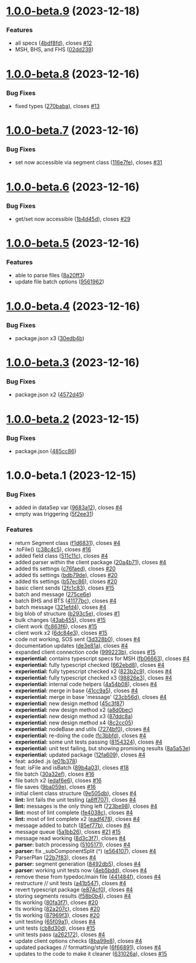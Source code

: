 # [1.0.0-beta.9](https://github.com/Bugs5382/node-hl7-client/compare/v1.0.0-beta.8...v1.0.0-beta.9) (2023-12-18)


### Features

* all specs ([4bdf8fd](https://github.com/Bugs5382/node-hl7-client/commit/4bdf8fd510920e933ecf45589d63494e87f7596e)), closes [#12](https://github.com/Bugs5382/node-hl7-client/issues/12)
* MSH, BHS, and FHS ([02dd239](https://github.com/Bugs5382/node-hl7-client/commit/02dd239b66ea6cab8aef1d04d39b4728d546ed66))

# [1.0.0-beta.8](https://github.com/Bugs5382/node-hl7-client/compare/v1.0.0-beta.7...v1.0.0-beta.8) (2023-12-16)


### Bug Fixes

* fixed types ([270baba](https://github.com/Bugs5382/node-hl7-client/commit/270baba7a9dcc08c5b69b45b714900adbe38a996)), closes [#13](https://github.com/Bugs5382/node-hl7-client/issues/13)

# [1.0.0-beta.7](https://github.com/Bugs5382/node-hl7-client/compare/v1.0.0-beta.6...v1.0.0-beta.7) (2023-12-16)


### Bug Fixes

* set now accessible via segment class ([116e7fe](https://github.com/Bugs5382/node-hl7-client/commit/116e7fe5a2c3f82efc21d9e380e9c15a0ed80ef7)), closes [#31](https://github.com/Bugs5382/node-hl7-client/issues/31)

# [1.0.0-beta.6](https://github.com/Bugs5382/node-hl7-client/compare/v1.0.0-beta.5...v1.0.0-beta.6) (2023-12-16)


### Bug Fixes

* get/set now accessible ([1b4d45d](https://github.com/Bugs5382/node-hl7-client/commit/1b4d45dbc185395c28835bc12919d0ad03536140)), closes [#29](https://github.com/Bugs5382/node-hl7-client/issues/29)

# [1.0.0-beta.5](https://github.com/Bugs5382/node-hl7-client/compare/v1.0.0-beta.4...v1.0.0-beta.5) (2023-12-16)


### Features

* able to parse files ([8a20ff3](https://github.com/Bugs5382/node-hl7-client/commit/8a20ff38a4014b2eaa06c9dc038a5a112cc54378))
* update file batch options ([9561962](https://github.com/Bugs5382/node-hl7-client/commit/956196211bb360203d88ac86a9c1bf19834f3671))

# [1.0.0-beta.4](https://github.com/Bugs5382/node-hl7-client/compare/v1.0.0-beta.3...v1.0.0-beta.4) (2023-12-16)


### Bug Fixes

* package.json x3 ([30edb4b](https://github.com/Bugs5382/node-hl7-client/commit/30edb4b4e791052adbc7633fb5f796c99cfda795))

# [1.0.0-beta.3](https://github.com/Bugs5382/node-hl7-client/compare/v1.0.0-beta.2...v1.0.0-beta.3) (2023-12-16)


### Bug Fixes

* package.json x2 ([4572d45](https://github.com/Bugs5382/node-hl7-client/commit/4572d45f203b5c2dde182437a610a45a157d2e9d))

# [1.0.0-beta.2](https://github.com/Bugs5382/node-hl7-client/compare/v1.0.0-beta.1...v1.0.0-beta.2) (2023-12-15)


### Bug Fixes

* package.json ([485cc86](https://github.com/Bugs5382/node-hl7-client/commit/485cc86d9b5e4c02f55f321162b3ebe2ec3cb322))

# 1.0.0-beta.1 (2023-12-15)


### Bug Fixes

* added in dataSep var ([9683a12](https://github.com/Bugs5382/node-hl7-client/commit/9683a12d7deead3e8728c01a481f05893c81b2ee)), closes [#4](https://github.com/Bugs5382/node-hl7-client/issues/4)
* empty was triggering ([5f2ee31](https://github.com/Bugs5382/node-hl7-client/commit/5f2ee314bbb61dbe8f96fb9f16561073723c97a4))


### Features

*  return Segment class ([f1d6831](https://github.com/Bugs5382/node-hl7-client/commit/f1d68314efe10f3d72911d7ebacc36cab448f77b)), closes [#4](https://github.com/Bugs5382/node-hl7-client/issues/4)
* .toFile() ([c38c4c5](https://github.com/Bugs5382/node-hl7-client/commit/c38c4c5669e084e899d3ef3befe84f0580dd2bb0)), closes [#16](https://github.com/Bugs5382/node-hl7-client/issues/16)
* added field class ([511c11c](https://github.com/Bugs5382/node-hl7-client/commit/511c11c5328bee6e82ce1f4dfa9d83c83b3c8838)), closes [#4](https://github.com/Bugs5382/node-hl7-client/issues/4)
* added parser within the client package ([20a4b71](https://github.com/Bugs5382/node-hl7-client/commit/20a4b71292cdc54c3827b5dd5070f6fb480de230)), closes [#4](https://github.com/Bugs5382/node-hl7-client/issues/4)
* added tls settings ([c76faed](https://github.com/Bugs5382/node-hl7-client/commit/c76faed634c3de65e913f5099bf63ba05b7104fa)), closes [#20](https://github.com/Bugs5382/node-hl7-client/issues/20)
* added tls settings ([bdb79de](https://github.com/Bugs5382/node-hl7-client/commit/bdb79dea10e462f178e4fd914421644aada89a74)), closes [#20](https://github.com/Bugs5382/node-hl7-client/issues/20)
* added tls settings ([b57ec86](https://github.com/Bugs5382/node-hl7-client/commit/b57ec8664906dd60dc9bb9457252eb369a1bba6d)), closes [#20](https://github.com/Bugs5382/node-hl7-client/issues/20)
* basic client sends ([2fc1c83](https://github.com/Bugs5382/node-hl7-client/commit/2fc1c8334065a8bb5c65e6a82a23a3ae96d85e8f)), closes [#15](https://github.com/Bugs5382/node-hl7-client/issues/15)
* batch and message ([275ce6e](https://github.com/Bugs5382/node-hl7-client/commit/275ce6e37690823be958da8c5732315355411b02))
* batch BHS and BTS ([41177bc](https://github.com/Bugs5382/node-hl7-client/commit/41177bc3e015ea45dcaa6b1972a69a444961a3f9)), closes [#4](https://github.com/Bugs5382/node-hl7-client/issues/4)
* batch message ([321efd4](https://github.com/Bugs5382/node-hl7-client/commit/321efd4966c4bcfa43242c61e9c54b660deba590)), closes [#4](https://github.com/Bugs5382/node-hl7-client/issues/4)
* big blob of structure ([b293c5e](https://github.com/Bugs5382/node-hl7-client/commit/b293c5eb62bda6c812873443c44f6de2c94c5d34)), closes [#1](https://github.com/Bugs5382/node-hl7-client/issues/1)
* bulk changes ([43ab455](https://github.com/Bugs5382/node-hl7-client/commit/43ab455716866176a5402227aa55b5221c0201ad)), closes [#15](https://github.com/Bugs5382/node-hl7-client/issues/15)
* client work ([fc863f6](https://github.com/Bugs5382/node-hl7-client/commit/fc863f6913d446aef6c7abc4e6ffbc363c8f0a5a)), closes [#15](https://github.com/Bugs5382/node-hl7-client/issues/15)
* client work x2 ([6dc84e3](https://github.com/Bugs5382/node-hl7-client/commit/6dc84e38d05ce3a6642fb4744a646eab3f359753)), closes [#15](https://github.com/Bugs5382/node-hl7-client/issues/15)
* code not working, SOS sent ([3d328b0](https://github.com/Bugs5382/node-hl7-client/commit/3d328b0a7b28527757e755258f8741b9862601d9)), closes [#4](https://github.com/Bugs5382/node-hl7-client/issues/4)
* documentation updates ([de3e81a](https://github.com/Bugs5382/node-hl7-client/commit/de3e81a432cb4a42695a1c21a1dabf609694a447)), closes [#4](https://github.com/Bugs5382/node-hl7-client/issues/4)
* expanded client connection code ([999223b](https://github.com/Bugs5382/node-hl7-client/commit/999223b7d15ebc89ead8ee6dcd4b32df2cc42fe8)), closes [#15](https://github.com/Bugs5382/node-hl7-client/issues/15)
* **experiential:** contains typescript specs for MSH ([fb06663](https://github.com/Bugs5382/node-hl7-client/commit/fb06663c8c8ddfb2234b93d8bf50c7b00cd4ab77)), closes [#4](https://github.com/Bugs5382/node-hl7-client/issues/4)
* **experiential:** fully typescript checked ([662ebd8](https://github.com/Bugs5382/node-hl7-client/commit/662ebd86f8d129bb375b75ff883ab841c55600c6)), closes [#4](https://github.com/Bugs5382/node-hl7-client/issues/4)
* **experiential:** fully typescript checked x2 ([823b2c9](https://github.com/Bugs5382/node-hl7-client/commit/823b2c9d50908f6001348b72b5d6206fd1da4310)), closes [#4](https://github.com/Bugs5382/node-hl7-client/issues/4)
* **experiential:** fully typescript checked x3 ([98826e3](https://github.com/Bugs5382/node-hl7-client/commit/98826e35af19b3d82ad40c89243b7b80b53cf4f9)), closes [#4](https://github.com/Bugs5382/node-hl7-client/issues/4)
* **experiential:** internal code helpers ([4a54b08](https://github.com/Bugs5382/node-hl7-client/commit/4a54b082ae1d7e6d6c2ec5ae702d72f98474b509)), closes [#4](https://github.com/Bugs5382/node-hl7-client/issues/4)
* **experiential:** merge in base ([41cc9a5](https://github.com/Bugs5382/node-hl7-client/commit/41cc9a515a5f6bef0c5a06fb32b279ded7c786ba)), closes [#4](https://github.com/Bugs5382/node-hl7-client/issues/4)
* **experiential:** merge in base 'message' ([23cb56d](https://github.com/Bugs5382/node-hl7-client/commit/23cb56d61f77fa3405d32962d7ba4e5f19a0ea35)), closes [#4](https://github.com/Bugs5382/node-hl7-client/issues/4)
* **experiential:** new design method ([45c3f87](https://github.com/Bugs5382/node-hl7-client/commit/45c3f87b1c429d818aa4dc582c63169ec81dcc05))
* **experiential:** new design method x2 ([a8d0bec](https://github.com/Bugs5382/node-hl7-client/commit/a8d0beca39ad3609c0b899bfb60345248f4f6ac1))
* **experiential:** new design method x3 ([87ddc8a](https://github.com/Bugs5382/node-hl7-client/commit/87ddc8a15c9c6f88b7c82c654ef00ef5851ba603))
* **experiential:** new design method x4 ([8c2cc05](https://github.com/Bugs5382/node-hl7-client/commit/8c2cc05a8097d85e674204357452d3bb0f01e160))
* **experiential:** nodeBase and utils ([7274bf0](https://github.com/Bugs5382/node-hl7-client/commit/7274bf059913346b4d91dd44d4b5eedf2da8f76e)), closes [#4](https://github.com/Bugs5382/node-hl7-client/issues/4)
* **experiential:** re-doing the code ([fc3bbfd](https://github.com/Bugs5382/node-hl7-client/commit/fc3bbfd27fb9df96f1c770f6c415d61016ab39eb)), closes [#4](https://github.com/Bugs5382/node-hl7-client/issues/4)
* **experiential:** some unit tests passing ([8154324](https://github.com/Bugs5382/node-hl7-client/commit/8154324fb1921b608ea9c9eb5625e8ee35f5f477)), closes [#4](https://github.com/Bugs5382/node-hl7-client/issues/4)
* **experiential:** unit test failing, but showing promising results ([8a5a53e](https://github.com/Bugs5382/node-hl7-client/commit/8a5a53e489c03dc8671bc857bc7e62251c42064d))
* **experiential:** updated package ([12fa609](https://github.com/Bugs5382/node-hl7-client/commit/12fa609457e73c903b1ab8d56356504a72481251)), closes [#4](https://github.com/Bugs5382/node-hl7-client/issues/4)
* feat: added .js ([e01b378](https://github.com/Bugs5382/node-hl7-client/commit/e01b378be04bef0901c0e5ed12c394b1c46e885f))
* feat: isFile and isBatch ([89b4a03](https://github.com/Bugs5382/node-hl7-client/commit/89b4a03df691a429cbfe250a6505cce8b812c72a)), closes [#18](https://github.com/Bugs5382/node-hl7-client/issues/18)
* file batch ([30a32ef](https://github.com/Bugs5382/node-hl7-client/commit/30a32efec8e31d99d1923e77285dcbb12bf090d3)), closes [#16](https://github.com/Bugs5382/node-hl7-client/issues/16)
* file batch x2 ([edaf6e6](https://github.com/Bugs5382/node-hl7-client/commit/edaf6e6a1560abcc35adfe717222655d2c84f741)), closes [#16](https://github.com/Bugs5382/node-hl7-client/issues/16)
* file saves ([9ba059e](https://github.com/Bugs5382/node-hl7-client/commit/9ba059e73eefbc8f3a4fce712455ac38304cf547)), closes [#16](https://github.com/Bugs5382/node-hl7-client/issues/16)
* initial client class structure ([9e505db](https://github.com/Bugs5382/node-hl7-client/commit/9e505db2d896209aebaf48ceebd0fcd9b10d2378)), closes [#4](https://github.com/Bugs5382/node-hl7-client/issues/4)
* **lint:** lint fails the unit testing ([a8ff707](https://github.com/Bugs5382/node-hl7-client/commit/a8ff707d07cece62704a41b90aac5c27e756fbe2)), closes [#4](https://github.com/Bugs5382/node-hl7-client/issues/4)
* **lint:** messages is the only thing left ([723be98](https://github.com/Bugs5382/node-hl7-client/commit/723be98f3dece2db697c316e9157fae71fd685eb)), closes [#4](https://github.com/Bugs5382/node-hl7-client/issues/4)
* **lint:** most of lint complete ([fe4038c](https://github.com/Bugs5382/node-hl7-client/commit/fe4038cccb0c0a21cf68ebd9a8a4959b5166ac67)), closes [#4](https://github.com/Bugs5382/node-hl7-client/issues/4)
* **lint:** most of lint complete x2 ([eadf478](https://github.com/Bugs5382/node-hl7-client/commit/eadf4786544b366e0f2deb6b7aad77db3651bbd6)), closes [#4](https://github.com/Bugs5382/node-hl7-client/issues/4)
* message added to batch ([85ef77b](https://github.com/Bugs5382/node-hl7-client/commit/85ef77b8d53c8f3e6fa6eecf86ede8e3c2dd1f24)), closes [#4](https://github.com/Bugs5382/node-hl7-client/issues/4)
* message queue ([5a1bb26](https://github.com/Bugs5382/node-hl7-client/commit/5a1bb2628796d259cbbf575b13f8e1d8d95323b5)), closes [#21](https://github.com/Bugs5382/node-hl7-client/issues/21) [#15](https://github.com/Bugs5382/node-hl7-client/issues/15)
* message read working ([8d3c3f7](https://github.com/Bugs5382/node-hl7-client/commit/8d3c3f789d6644a0acbb933544109294a3a0987c)), closes [#4](https://github.com/Bugs5382/node-hl7-client/issues/4)
* **parser:** batch processing ([5105171](https://github.com/Bugs5382/node-hl7-client/commit/5105171e34d507ae29aa6d208ed27ab8f4a8b76d)), closes [#4](https://github.com/Bugs5382/node-hl7-client/issues/4)
* **parser:** fix _subComponentSplit (^) ([e564107](https://github.com/Bugs5382/node-hl7-client/commit/e56410745c423a570e8dcbf7c64c1ca434a90163)), closes [#4](https://github.com/Bugs5382/node-hl7-client/issues/4)
* ParserPlan ([22b7f83](https://github.com/Bugs5382/node-hl7-client/commit/22b7f833fb6ad9833482dcd718b480704ed80fa5)), closes [#4](https://github.com/Bugs5382/node-hl7-client/issues/4)
* **parser:** segment generation ([8492db5](https://github.com/Bugs5382/node-hl7-client/commit/8492db536de6b47917ccf3282ba451c3d2b3121e)), closes [#4](https://github.com/Bugs5382/node-hl7-client/issues/4)
* **parser:** working unit tests now ([4eb5bdd](https://github.com/Bugs5382/node-hl7-client/commit/4eb5bddd51db5581d92db4a706e752b672084ae7)), closes [#4](https://github.com/Bugs5382/node-hl7-client/issues/4)
* remove these from typedoc/main file ([441484f](https://github.com/Bugs5382/node-hl7-client/commit/441484fa2106d355e0b6b070c1a24706208a04ee)), closes [#4](https://github.com/Bugs5382/node-hl7-client/issues/4)
* restructure // unit tests ([a41b547](https://github.com/Bugs5382/node-hl7-client/commit/a41b547534c080a256a2347db5b2b7526cda1638)), closes [#4](https://github.com/Bugs5382/node-hl7-client/issues/4)
* revert typescript package ([e874cf0](https://github.com/Bugs5382/node-hl7-client/commit/e874cf0e26891454414f3c2f858d75a281256c9e)), closes [#4](https://github.com/Bugs5382/node-hl7-client/issues/4)
* storing segments results ([f58b0b4](https://github.com/Bugs5382/node-hl7-client/commit/f58b0b4c90858d4eb10fbfb2ad54889ed02a38fb)), closes [#4](https://github.com/Bugs5382/node-hl7-client/issues/4)
* tls working ([80fa3f7](https://github.com/Bugs5382/node-hl7-client/commit/80fa3f7fbcf221dad07150e9bcbccd68433fba39)), closes [#20](https://github.com/Bugs5382/node-hl7-client/issues/20)
* tls working ([82a207c](https://github.com/Bugs5382/node-hl7-client/commit/82a207ca2c4e159f33bbe9a350f72bb776de4616)), closes [#20](https://github.com/Bugs5382/node-hl7-client/issues/20)
* tls working ([87969f3](https://github.com/Bugs5382/node-hl7-client/commit/87969f3a2888f9435a06070edbd6ac83c6d31fa0)), closes [#20](https://github.com/Bugs5382/node-hl7-client/issues/20)
* unit testing ([65f09a1](https://github.com/Bugs5382/node-hl7-client/commit/65f09a110ad6ebdeca5c8a8e169438d426c0dc5b)), closes [#4](https://github.com/Bugs5382/node-hl7-client/issues/4)
* unit tests ([cb8d30d](https://github.com/Bugs5382/node-hl7-client/commit/cb8d30da41e16a5edbf4afe8af48362e071b2b5c)), closes [#15](https://github.com/Bugs5382/node-hl7-client/issues/15)
* unit tests pass ([a262172](https://github.com/Bugs5382/node-hl7-client/commit/a26217223545412b8e251aa5099633ee59152257)), closes [#4](https://github.com/Bugs5382/node-hl7-client/issues/4)
* update client options checks ([8ba99e8](https://github.com/Bugs5382/node-hl7-client/commit/8ba99e82f3a7d03fa2597cfe5acb65cfea0e6473)), closes [#4](https://github.com/Bugs5382/node-hl7-client/issues/4)
* updated packages // formatting/style ([6f66891](https://github.com/Bugs5382/node-hl7-client/commit/6f66891de3d0ed6c4d2b528c05078439c77ebfa8)), closes [#4](https://github.com/Bugs5382/node-hl7-client/issues/4)
* updates to the code to make it cleaner ([631026a](https://github.com/Bugs5382/node-hl7-client/commit/631026a7d191b6203b4ed033208bf21aea397c83)), closes [#15](https://github.com/Bugs5382/node-hl7-client/issues/15)
